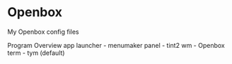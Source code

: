 # Openbox
My Openbox config files

Program Overview 
app launcher - menumaker
panel - tint2
wm - Openbox
term - tym (default)
